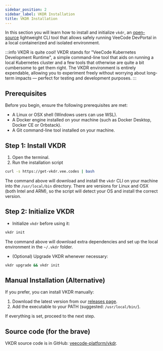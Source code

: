 ```yaml
---
sidebar_position: 2
sidebar_label: VKDR Installation
title: VKDR Installation
---
```


In this section you will learn how to install and initialize `vkdr`, an [open-source](https://github.com/veecode-platform/vkdr) lightweight CLI tool that allows safely running VeeCode DevPortal in a local containerized and isolated environment.

:::info VKDR is quite cool!
VKDR stands for "VeeCode Kubernetes Development Runtime", a simple command-line tool that aids on running a local Kubernetes cluster and a few tools that otherwise are quite a bit cumbersome to get them right. The VKDR environment is entirely expendable, allowing you to experiment freely without worrying about long-term impacts — perfect for testing and development purposes. 
:::

## Prerequisites

Before you begin, ensure the following prerequisites are met:

- A Linux or OSX shell (Windows users can use WSL).
- A Docker engine installed on your machine (such as Docker Desktop, Docker CE or Orbstack).
- A Git command-line tool installed on your machine.

## Step 1: Install VKDR

1. Open the terminal.
2. Run the installation script

```sh
curl -s https://get-vkdr.vee.codes | bash
```

The command above will download and install the `vkdr` CLI on your machine into the `/usr/local/bin` directory. There are versions for Linux and OSX (both Intel and ARM), so the script will detect your OS and install the correct version.

## Step 2: Initialize VKDR

- Initialize `vkdr` before using it:

```sh
vkdr init
```

The command above will download extra dependencies and set up the local environment in the `~/.vkdr` folder.

- (Optional) Upgrade VKDR whenever necessary:

```sh
vkdr upgrade && vkdr init
```

## Manual Installation (Alternative)

If you prefer, you can install VKDR manually:

1. Download the latest version from our [releases page](https://github.com/veecode-platform/vkdr/releases).
2. Add the executable to your PATH (suggested: `/usr/local/bin/`).

If everything is set, proceed to the next step.

## Source code (for the brave)

VKDR source code is in GitHub: [veecode-platform/vkdr](https://github.com/veecode-platform/vkdr).
